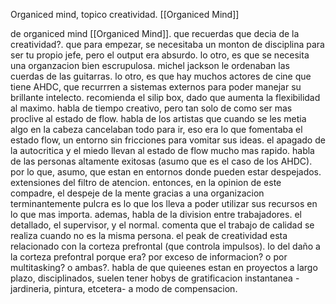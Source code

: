 Organiced mind, topico creatividad.
[[Organiced Mind]]

de organiced mind [[Organiced Mind]]. que recuerdas que decia de la creatividad?. que para empezar, se necesitaba un monton de disciplina para ser tu propio jefe, pero el output era absurdo. lo otro, es que se necesita una organzacion bien escrupulosa. michel jackson le ordenaban las cuerdas de las guitarras. lo otro, es que hay muchos actores de cine que tiene AHDC, que recurrren a sistemas externos para poder manejar su brillante intelecto. recomienda el silip box, dado que aumenta la flexibilidad al maximo. habla de tiempo creativo, pero tan solo de como ser mas proclive al estado de flow. habla de los artistas que cuando se les metia algo en la cabeza cancelaban todo para ir, eso era lo que fomentaba el estado flow, un entorno sin fricciones para vomitar sus ideas. el apagado de la autocritica y el miedo llevan al estado de flow mucho mas rapido. habla de las personas altamente exitosas (asumo que es el caso de los AHDC). por lo que, asumo, que estan en entornos donde pueden estar despejados. extensiones del filtro de atencion. entonces, en la opinion de este compadre, el despeje de la mente gracias a una organizacion terminantemente pulcra es lo que los lleva a poder utilizar sus recursos en lo que mas importa. ademas, habla de la division entre trabajadores. el detallado, el supervisor, y el normal. comenta que el trabajo de calidad se realiza cuando no es la misma persona. el peak de creatividad esta relacionado con la corteza prefrontal (que controla impulsos). lo del daño a la corteza prefontral porque era? por exceso de informacion? o por multitasking? o ambas?. habla de que quieenes estan en proyectos a largo plazo, disciplinados, suelen tener hobys de gratificacion instantanea -jardineria, pintura, etcetera- a modo de compensacion.
